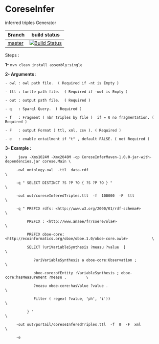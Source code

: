 

# CoreseInfer

inferred triples Generator

| Branch    | build status  |
|-----------|---------------|
| [master](https://github.com/rac021/CoreseInfer/tree/master)  |[![Build Status](https://travis-ci.org/ontop/ontop.svg?branch=master)](https://travis-ci.org/rac021/CoreseInfer)|


Steps : 

 **1-** `mvn clean install assembly:single `

 **2- Arguments :**
 
    - owl : owl path file.  ( Required if -nt is Empty ) 
    
    - ttl : turtle path file.  ( Required if -owl is Empty ) 
    
    - out : output path file.  ( Required )
    
    - q   : Sparql Query.  ( Required )
    
    - f   : Fragment ( nbr triples by file )  if = 0 no fragmentation. ( Required )
    
    - F   : output Format ( ttl, xml, csv ). ( Required )
    
    - e   : enable entailment if "t" , default FALSE. ( not Required )
    
  **3- Example :**
  
 ```
❯     java -Xms1024M -Xmx2048M -cp CoreseInferMaven-1.0.0-jar-with-dependencies.jar corese.Main \

      -owl ontology.owl  -ttl  data.rdf                                                         \
      
      -q " SELECT DISTINCT ?S ?P ?O { ?S ?P ?O } "                                              \
      
      -out out/coreseInferedTriples.ttl  -f  100000  -F  ttl                                    \
      
      -q " PREFIX rdfs: <http://www.w3.org/2000/01/rdf-schema#>                                 \
      
           PREFIX : <http://www.anaee/fr/soere/ola#>                                            \
           
           PREFIX oboe-core: <http://ecoinformatics.org/oboe/oboe.1.0/oboe-core.owl#>           \
           
           SELECT ?uriVariableSynthesis ?measu ?value  {                                        \
           
              ?uriVariableSynthesis a oboe-core:Observation ;                                   \
           
              oboe-core:ofEntity :VariableSynthesis ; oboe-core:hasMeasurement ?measu .         \
           
              ?measu oboe-core:hasValue ?value .                                                \
              
              Filter ( regex( ?value, 'ph', 'i'))                                               \
             
           } "                                                                                  \
           
      -out out/portail/coreseInferedTriples.ttl  -f  0  -F  xml                                 \
           
      -e

```
